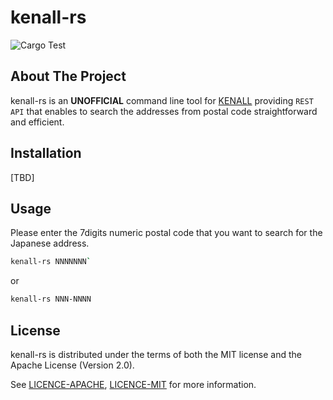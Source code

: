# kenall-rs
![Cargo Test](https://github.com/chansuke/kenall-rs/workflows/Cargo%20Test/badge.svg)
## About The Project
kenall-rs is an **UNOFFICIAL** command line tool for [KENALL](https://kenall.jp/) providing `REST API` that enables to search the addresses from postal code straightforward and efficient.

## Installation
[TBD]

## Usage
Please enter the 7digits numeric postal code that you want to search for the Japanese address.

```sh
kenall-rs NNNNNNN`
```

or

```sh
kenall-rs NNN-NNNN
```

## License
kenall-rs is distributed under the terms of both the MIT license and the Apache License (Version 2.0).

See [LICENCE-APACHE](LICENCE-APACHE), [LICENCE-MIT](LICENCE-MIT) for more information.

